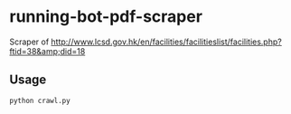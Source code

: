 # running-bot-pdf-scraper
Scraper of http://www.lcsd.gov.hk/en/facilities/facilitieslist/facilities.php?ftid=38&amp;did=18

## Usage
```bash
python crawl.py
```
